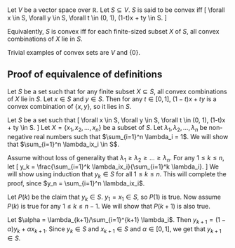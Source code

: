Let $V$ be a vector space over $\mathbb{R}$. Let $S \subseteq V$. $S$ is said to be convex iff
\[ \forall x \in S, \forall y \in S, \forall t \in (0, 1), (1-t)x + ty \in S. \]

Equivalently, $S$ is convex iff for each finite-sized subset $X$ of $S$,
all convex combinations of $X$ lie in $S$.

Trivial examples of convex sets are $V$ and $\{0\}$.

## Proof of equivalence of definitions

Let $S$ be a set such that for any finite subset $X \subseteq S$,
all convex combinations of $X$ lie in $S$.
Let $x \in S$ and $y \in S$. Then for any $t \in [0, 1]$,
$(1-t)x + ty$ is a convex combination of $\{x, y\}$,
so it lies in $S$.

Let $S$ be a set such that
\[ \forall x \in S, \forall y \in S, \forall t \in (0, 1), (1-t)x + ty \in S. \]
Let $X = \{x_1, x_2, \ldots, x_n\}$ be a subset of $S$.
Let $\lambda_1, \lambda_2, \ldots, \lambda_n$ be non-negative real numbers
such that $\sum_{i=1}^n \lambda_i = 1$.
We will show that $\sum_{i=1}^n \lambda_ix_i \in S$.

Assume without loss of generality that
$\lambda_1 \ge \lambda_2 \ge \ldots \ge \lambda_n$.
For any $1 \le k \le n$, let
\[ y_k = \frac{\sum_{i=1}^k \lambda_ix_i}{\sum_{i=1}^k \lambda_i}. \]
We will show using induction that $y_k \in S$ for all $1 \le k \le n$.
This will complete the proof, since $y_n = \sum_{i=1}^n \lambda_ix_i$.

Let $P(k)$ be the claim that $y_k \in S$.
$y_1 = x_1 \in S$, so $P(1)$ is true.
Now assume $P(k)$ is true for any $1 \le k \le n-1$.
We will show that $P(k+1)$ is also true.

Let $\alpha = \lambda_{k+1}/\sum_{i=1}^{k+1} \lambda_i$.
Then $y_{k+1} = (1-\alpha)y_k + \alpha x_{k+1}$.
Since $y_k \in S$ and $x_{k+1} \in S$ and $\alpha \in [0, 1]$,
we get that $y_{k+1} \in S$.
